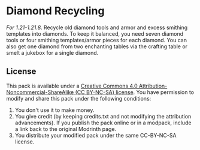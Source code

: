 # Diamond Recycling
_For 1.21-1.21.8_.
Recycle old diamond tools and armor and excess smithing templates into diamonds. To keep it balanced, you need seven diamond tools or four smithing templates/armor pieces for each diamond. You can also get one diamond from two enchanting tables via the crafting table or smelt a jukebox for a single diamond.


## License

This pack is available under a [Creative Commons 4.0 Attribution-Noncommercial-ShareAlike (CC BY-NC-SA) license](https://creativecommons.org/licenses/by-nc-sa/4.0/). You have permission to modify and share this pack under the following conditions:

1. You don't use it to make money.
2. You give credit (by keeping credits.txt and not modifying the attribution advancements). If you publish the pack online or in a modpack, include a link back to the original Modrinth page.
3. You distribute your modified pack under the same CC-BY-NC-SA license.
